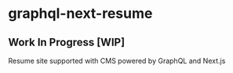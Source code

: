 # graphql-next-resume

## Work In Progress [WIP]

Resume site supported with CMS powered by GraphQL and Next.js
